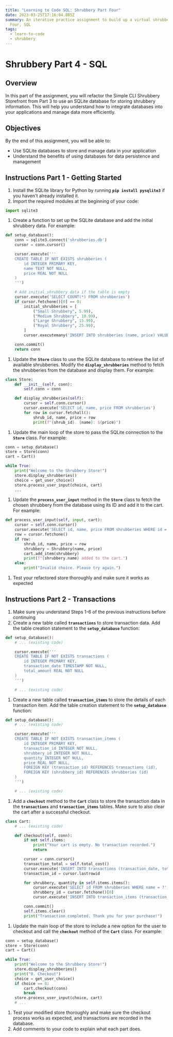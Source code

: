 ```yaml
---
title: "Learning to Code SQL: Shrubbery Part Four"
date: 2023-03-25T17:16:04.885Z
summary: An iterative practice assignment to build up a virtual shrubbery. Part
  Four, SQL
tags:
  - learn-to-code
  - shrubbery
---
```

# Shrubbery Part 4 - SQL

## **Overview**

In this part of the assignment, you will refactor the Simple CLI Shrubbery Storefront from Part 3 to use an SQLite database for storing shrubbery information. This will help you understand how to integrate databases into your applications and manage data more efficiently.

## **Objectives**

By the end of this assignment, you will be able to:

- Use SQLite databases to store and manage data in your application
- Understand the benefits of using databases for data persistence and management

## **Instructions Part 1 - Getting Started**

1. Install the SQLite library for Python by running **`pip install pysqlite3`** if you haven't already installed it.
2. Import the required modules at the beginning of your code:

```python
import sqlite3
```

1. Create a function to set up the SQLite database and add the initial shrubbery data. For example:

```python
def setup_database():
    conn = sqlite3.connect('shrubberies.db')
    cursor = conn.cursor()

    cursor.execute('''
    CREATE TABLE IF NOT EXISTS shrubberies (
        id INTEGER PRIMARY KEY,
        name TEXT NOT NULL,
        price REAL NOT NULL
    )
    ''')

    # Add initial shrubbery data if the table is empty
    cursor.execute('SELECT COUNT(*) FROM shrubberies')
    if cursor.fetchone()[0] == 0:
        initial_shrubberies = [
            ("Small Shrubbery", 5.99),
            ("Medium Shrubbery", 10.99),
            ("Large Shrubbery", 15.99),
            ("Royal Shrubbery", 25.99),
        ]
        cursor.executemany('INSERT INTO shrubberies (name, price) VALUES (?, ?)', initial_shrubberies)

    conn.commit()
    return conn
```

1. Update the **`Store`** class to use the SQLite database to retrieve the list of available shrubberies. Modify the **`display_shrubberies`** method to fetch the shrubberies from the database and display them. For example:

```python
class Store:
    def __init__(self, conn):
        self.conn = conn

    def display_shrubberies(self):
        cursor = self.conn.cursor()
        cursor.execute('SELECT id, name, price FROM shrubberies')
        for row in cursor.fetchall():
            shrub_id, name, price = row
            print(f"{shrub_id}. {name}: ${price}")
```

1. Update the main loop of the store to pass the SQLite connection to the **`Store`** class. For example:

```python
conn = setup_database()
store = Store(conn)
cart = Cart()

while True:
    print("Welcome to the Shrubbery Store!")
    store.display_shrubberies()
    choice = get_user_choice()
    store.process_user_input(choice, cart)
    ...
```

1. Update the **`process_user_input`** method in the **`Store`** class to fetch the chosen shrubbery from the database using its ID and add it to the cart. For example:

```python
def process_user_input(self, input, cart):
    cursor = self.conn.cursor()
    cursor.execute('SELECT id, name, price FROM shrubberies WHERE id = ?', (input,))
    row = cursor.fetchone()
    if row:
        shrub_id, name, price = row
        shrubbery = Shrubbery(name, price)
        cart.add_item(shrubbery)
        print(f"{shrubbery.name} added to the cart.")
    else:
        print("Invalid choice. Please try again.")
```

1. Test your refactored store thoroughly and make sure it works as expected

## Instructions Part 2 - Transactions

1. Make sure you understand Steps 1-6 of the previous instructions before continuing 
2. Create a new table called **`transactions`** to store transaction data. Add the table creation statement to the **`setup_database`** function:

```python
def setup_database():
    # ... (existing code)

    cursor.execute('''
    CREATE TABLE IF NOT EXISTS transactions (
        id INTEGER PRIMARY KEY,
        transaction_date TIMESTAMP NOT NULL,
        total_amount REAL NOT NULL
    )
    ''')

    # ... (existing code)
```

1. Create a new table called **`transaction_items`** to store the details of each transaction item. Add the table creation statement to the **`setup_database`** function:

```python
def setup_database():
    # ... (existing code)

    cursor.execute('''
    CREATE TABLE IF NOT EXISTS transaction_items (
        id INTEGER PRIMARY KEY,
        transaction_id INTEGER NOT NULL,
        shrubbery_id INTEGER NOT NULL,
        quantity INTEGER NOT NULL,
        price REAL NOT NULL,
        FOREIGN KEY (transaction_id) REFERENCES transactions (id),
        FOREIGN KEY (shrubbery_id) REFERENCES shrubberies (id)
    )
    ''')

    # ... (existing code)
```

1. Add a **`checkout`** method to the **`Cart`** class to store the transaction data in the **`transactions`** and **`transaction_items`** tables. Make sure to also clear the cart after a successful checkout.

```python
class Cart:
    # ... (existing code)

    def checkout(self, conn):
        if not self.items:
            print("Your cart is empty. No transaction recorded.")
            return

        cursor = conn.cursor()
        transaction_total = self.total_cost()
        cursor.execute('INSERT INTO transactions (transaction_date, total_amount) VALUES (?, ?)', (datetime.datetime.now(), transaction_total))
        transaction_id = cursor.lastrowid

        for shrubbery, quantity in self.items.items():
            cursor.execute('SELECT id FROM shrubberies WHERE name = ?', (shrubbery.name,))
            shrubbery_id = cursor.fetchone()[0]
            cursor.execute('INSERT INTO transaction_items (transaction_id, shrubbery_id, quantity, price) VALUES (?, ?, ?, ?)', (transaction_id, shrubbery_id, quantity, shrubbery.price))

        conn.commit()
        self.items.clear()
        print("Transaction completed. Thank you for your purchase!")
```

1. Update the main loop of the store to include a new option for the user to checkout and call the **`checkout`** method of the **`Cart`** class. For example:

```python
conn = setup_database()
store = Store(conn)
cart = Cart()

while True:
    print("Welcome to the Shrubbery Store!")
    store.display_shrubberies()
    print("0. Checkout")
    choice = get_user_choice()
    if choice == 0:
        cart.checkout(conn)
        break
    store.process_user_input(choice, cart)
    # ...
```

1. Test your modified store thoroughly and make sure the checkout process works as expected, and transactions are recorded in the database.
2. Add comments to your code to explain what each part does.